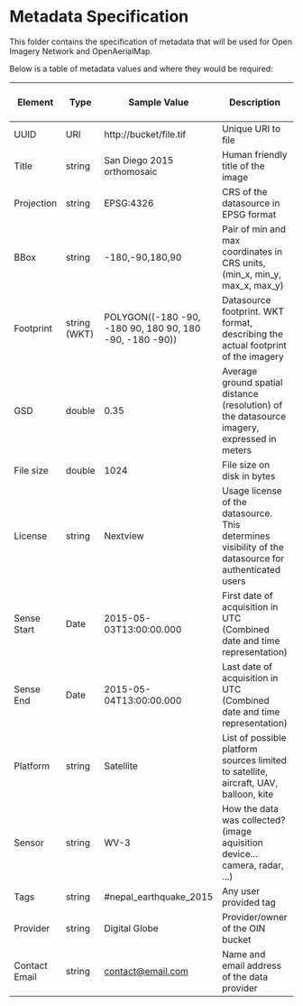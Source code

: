 # Metadata Specification

This folder contains the specification of metadata that will be used for Open Imagery Network and OpenAerialMap.

Below is a table of metadata values and where they would be required:

| Element       | Type         | Sample Value                                            | Description                                                                                           | OIN      | OAM      | Apply to TMS? |
|---------------|--------------|---------------------------------------------------------|-------------------------------------------------------------------------------------------------------|----------|----------|---------------|
| UUID          | URI          | http://bucket/file.tif                                  | Unique URI to file                                                                                    | Auto     | Auto     | Yes           |
| Title         | string       | San Diego 2015 orthomosaic                              | Human friendly title of the image                                                                     | Optional | Optional | Yes           |
| Projection    | string       | EPSG:4326                                               | CRS of the datasource in EPSG format                                                                  | Yes      | Yes      | Yes           |
| BBox          | string       | -180,-90,180,90                                         | Pair of min and max coordinates in CRS units, (min_x, min_y, max_x, max_y)                            | Yes?     | Yes      | Yes           |
| Footprint     | string (WKT) | POLYGON((-180 -90, -180 90, 180 90, 180 -90, -180 -90)) | Datasource footprint. WKT format, describing the actual footprint of the imagery                      | Yes?     | Yes      | Yes           |
| GSD           | double       | 0.35                                                    | Average ground spatial distance (resolution) of the datasource imagery, expressed in meters           | Yes      | Yes      | Yes           |
| File size     | double       | 1024                                                    | File size on disk in bytes                                                                            | Yes?     | Yes      | No            |
| License       | string       | Nextview                                                | Usage license of the datasource. This determines visibility of the datasource for authenticated users | No       | Yes      | Yes           |
| Sense Start   | Date         | 2015-05-03T13:00:00.000                                 | First date of acquisition in UTC (Combined date and time representation)                              | Yes      | Yes      |               |
| Sense End     | Date         | 2015-05-04T13:00:00.000                                 | Last date of acquisition in UTC (Combined date and time representation)                               | Yes      | Yes      |               |
| Platform      | string       | Satellite                                               | List of possible platform sources limited to satellite, aircraft, UAV, balloon, kite                  | Yes      | Yes      |               |
| Sensor        | string       | WV-3                                                    | How the data was collected? (image aquisition device... camera, radar, ...)                           | Optional | Yes      |               |
| Tags          | string       | #nepal_earthquake_2015                                  | Any user provided tag                                                                                 | No       | Optional | Yes           |
| Provider      | string       | Digital Globe                                           | Provider/owner of the OIN bucket                                                                      | No       | Yes      | Yes           |
| Contact Email | string       | contact@email.com                                       | Name and email address of the data provider                                                           | Yes      | Yes      | Yes           |
